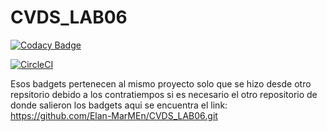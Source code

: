 # CVDS_LAB06

[![Codacy Badge](https://api.codacy.com/project/badge/Grade/9f03d0ba11394622857d362158354d8f)](https://www.codacy.com/manual/Elan-MarMEn/CVDS_LAB06?utm_source=github.com&amp;utm_medium=referral&amp;utm_content=Elan-MarMEn/CVDS_LAB06&amp;utm_campaign=Badge_Grade)

[![CircleCI](https://circleci.com/gh/Elan-MarMEn/CVDS_LAB06.svg?style=svg)](https://circleci.com/gh/Elan-MarMEn/CVDS_LAB06)

Esos badgets pertenecen al mismo proyecto solo que se hizo desde otro repsitorio debido a los contratiempos
si es necesario el otro repositorio de donde salieron los badgets aqui se encuentra el link:
https://github.com/Elan-MarMEn/CVDS_LAB06.git
